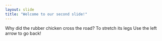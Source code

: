 ```yaml
---
layout: slide
title: "Welcome to our second slide!"
---
```

Why did the rubber chicken cross the road? To stretch its legs
Use the left arrow to go back!
